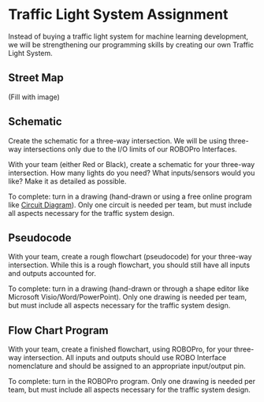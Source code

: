 # Traffic Light System Assignment

Instead of buying a traffic light system for machine learning development, we will be strengthening our programming skills by creating our own Traffic Light System.

## Street Map

(Fill with image)

## Schematic

Create the schematic for a three-way intersection. We will be using three-way intersections only due to the I/O limits of our ROBOPro Interfaces.

With your team (either Red or Black), create a schematic for your three-way intersection. How many lights do you need? What inputs/sensors would you like? Make it as detailed as possible.

To complete: turn in a drawing (hand-drawn or using a free online program like [Circuit Diagram](https://www.circuit-diagram.org/)). Only one circuit is needed per team, but must include all aspects necessary for the traffic system design.

## Pseudocode

With your team, create a rough flowchart (pseudocode) for your three-way intersection. While this is a rough flowchart, you should still have all inputs and outputs accounted for.

To complete: turn in a drawing (hand-drawn or through a shape editor like Microsoft Visio/Word/PowerPoint). Only one drawing is needed per team, but must include all aspects necessary for the traffic system design.

## Flow Chart Program

With your team, create a finished flowchart, using ROBOPro, for your three-way intersection. All inputs and outputs should use ROBO Interface nomenclature and should be assigned to an appropriate input/output pin.

To complete: turn in the ROBOPro program. Only one drawing is needed per team, but must include all aspects necessary for the traffic system design.
